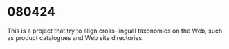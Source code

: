 # 080424
This is a project that try to align cross-lingual taxonomies on the Web, such as product catalogues and Web site directories.
